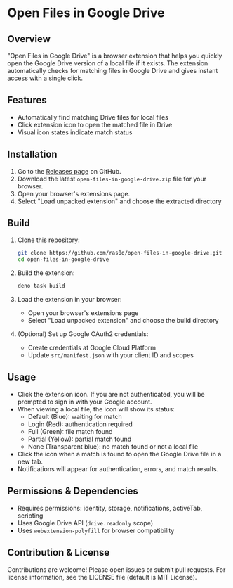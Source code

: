 # Open Files in Google Drive

## Overview

"Open Files in Google Drive" is a browser extension that helps you quickly open
the Google Drive version of a local file if it exists. The extension
automatically checks for matching files in Google Drive and gives instant access
with a single click.

## Features

- Automatically find matching Drive files for local files
- Click extension icon to open the matched file in Drive
- Visual icon states indicate match status

## Installation

1. Go to the
   [Releases page](https://github.com/ras0q/open-files-in-google-drive/releases)
   on GitHub.
2. Download the latest `open-files-in-google-drive.zip` file for your browser.
3. Open your browser's extensions page.
4. Select "Load unpacked extension" and choose the extracted directory

## Build

1. Clone this repository:

   ```bash
   git clone https://github.com/ras0q/open-files-in-google-drive.git
   cd open-files-in-google-drive
   ```

2. Build the extension:

   ```bash
   deno task build
   ```

3. Load the extension in your browser:
   - Open your browser's extensions page
   - Select "Load unpacked extension" and choose the build directory
4. (Optional) Set up Google OAuth2 credentials:
   - Create credentials at Google Cloud Platform
   - Update `src/manifest.json` with your client ID and scopes

## Usage

- Click the extension icon. If you are not authenticated, you will be prompted
  to sign in with your Google account.
- When viewing a local file, the icon will show its status:
  - Default (Blue): waiting for match
  - Login (Red): authentication required
  - Full (Green): file match found
  - Partial (Yellow): partial match found
  - None (Transparent blue): no match found or not a local file
- Click the icon when a match is found to open the Google Drive file in a new
  tab.
- Notifications will appear for authentication, errors, and match results.

## Permissions & Dependencies

- Requires permissions: identity, storage, notifications, activeTab, scripting
- Uses Google Drive API (`drive.readonly` scope)
- Uses `webextension-polyfill` for browser compatibility

## Contribution & License

Contributions are welcome! Please open issues or submit pull requests. For
license information, see the LICENSE file (default is MIT License).
